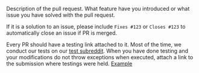 Description of the pull request. What feature have you introduced or what issue you have solved with the pull request.

If it is a solution to an issue, please include `Fixes #123` or `Closes #123` to automatically close an issue if PR is merged.

Every PR should have a testing link attached to it. Most of the time, we conduct our tests on our [test subreddit](https://reddit.com/r/memeinvestor_test). When you have done testing and your modifications do not throw exceptions when executed, attach a link to the submission where testings were held. [Example](https://www.reddit.com/r/memeinvestor_test/comments/936puk/de_niro_is_really_good/)
